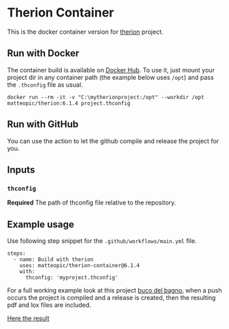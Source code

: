 Therion Container
=================

This is the docker container version for [therion](https://github.com/therion/therion) project.

Run with Docker
---------------

The container build is available on [Docker Hub](https://hub.docker.com/repository/docker/matteopic/therion).
To use it, just mount your project dir in any container path (the example below uses `/opt`) and pass the `.thconfig` file as usual.

	docker run --rm -it -v "C:\mytherionproject:/opt" --workdir /opt matteopic/therion:6.1.4 project.thconfig

Run with GitHub
---------------

You can use the action to let the github compile and release the project for you.

## Inputs

### `thconfig`

**Required** The path of thconfig file relative to the repository.

## Example usage

Use following step snippet for the `.github/workflows/main.yml` file.

    steps:
      - name: Build with therion
        uses: matteopic/therion-container@6.1.4
        with:
          thconfig: 'myproject.thconfig'

For a full working example look at this project  [buco del bagno](https://github.com/matteopic/buco-del-bagno/blob/master/.github/workflows/main.yml),
when a push occurs the project is compiled and a release is created, then the resulting pdf and lox files are included.

[Here the result](https://github.com/matteopic/buco-del-bagno/releases/tag/1.0.0)
